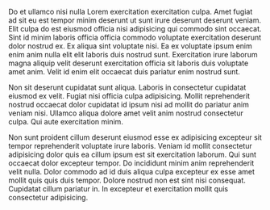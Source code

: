 Do et ullamco nisi nulla Lorem exercitation exercitation culpa. Amet fugiat ad sit eu est tempor minim deserunt ut sunt irure deserunt deserunt veniam. Elit culpa do est eiusmod officia nisi adipisicing qui commodo sint occaecat. Sint id minim laboris officia officia commodo voluptate exercitation deserunt dolor nostrud ex. Ex aliqua sint voluptate nisi. Ea ex voluptate ipsum enim enim anim nulla elit elit laboris duis nostrud sunt. Exercitation irure laborum magna aliquip velit deserunt exercitation officia sit laboris duis voluptate amet anim. Velit id enim elit occaecat duis pariatur enim nostrud sunt.

Non sit deserunt cupidatat sunt aliqua. Laboris in consectetur cupidatat eiusmod ex velit. Fugiat nisi officia culpa adipisicing. Mollit reprehenderit nostrud occaecat dolor cupidatat id ipsum nisi ad mollit do pariatur anim veniam nisi. Ullamco aliqua dolore amet velit anim nostrud consectetur culpa. Qui aute exercitation minim.

Non sunt proident cillum deserunt eiusmod esse ex adipisicing excepteur sit tempor reprehenderit voluptate irure laboris. Veniam id mollit consectetur adipisicing dolor quis ea cillum ipsum est sit exercitation laborum. Qui sunt occaecat dolor excepteur tempor. Do incididunt minim anim reprehenderit velit nulla. Dolor commodo ad id duis aliqua culpa excepteur ex esse amet mollit quis quis duis tempor. Dolore nostrud non est sint nisi consequat. Cupidatat cillum pariatur in. In excepteur et exercitation mollit quis consectetur adipisicing.